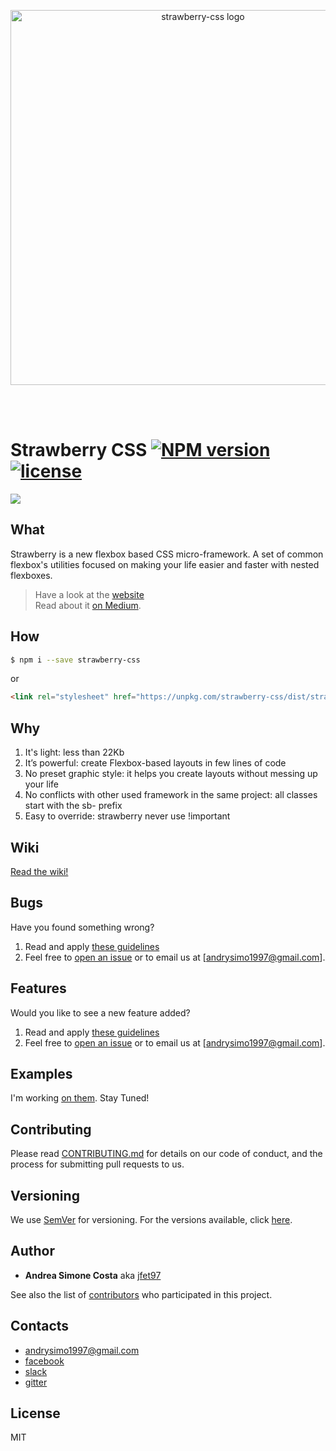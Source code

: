 <p align="center"><img alt="strawberry-css logo" src="img/logo-strawberry.png" width="600px"></p>
<br><br>


# Strawberry CSS [![NPM version](https://img.shields.io/npm/v/strawberry-css.svg)](https://www.npmjs.com/package/strawberry-css) [![license](https://img.shields.io/github/license/mashape/apistatus.svg)](https://github.com/jfet97/strawberry/blob/master/LICENSE)
![](https://img.shields.io/github/stars/jfet97/strawberry.svg?style=social&label=Star)


## What

Strawberry is a new flexbox based CSS micro-framework.
A set of common flexbox's utilities focused on making your life easier and faster with nested flexboxes.

> Have a look at the [website](https://jfet97.github.io/strawberry/)<br>
> Read about it [on Medium](https://medium.com/@andreasimonecosta/strawberry-a-new-flexbox-based-css-micro-framework-42ff9be49468).

## How

```sh
$ npm i --save strawberry-css
```

or

```html
<link rel="stylesheet" href="https://unpkg.com/strawberry-css/dist/strawberry.min.css">

```

## Why

1. It's light: less than 22Kb
2. It’s powerful: create Flexbox-based layouts in few lines of code
3. No preset graphic style: it helps you create layouts without messing up your life
4. No conflicts with other used framework in the same project: all classes start with the sb- prefix
5. Easy to override: strawberry never use !important

## Wiki
[Read the wiki!](https://github.com/jfet97/strawberry/wiki)

## Bugs
Have you found something wrong?
1) Read and apply [these guidelines](https://github.com/jfet97/strawberry/blob/master/.github/ISSUE_TEMPLATE/bug_report.md)
2) Feel free to [open an issue](https://github.com/jfet97/strawberry/issues) or to email us at [andrysimo1997@gmail.com].

## Features
Would you like to see a new feature added?
1) Read and apply [these guidelines](https://github.com/jfet97/strawberry/blob/master/.github/ISSUE_TEMPLATE/feature_request.md)
2) Feel free to [open an issue](https://github.com/jfet97/strawberry/issues) or to email us at [andrysimo1997@gmail.com].

## Examples
I'm working [on them](https://github.com/jfet97/strawberry/wiki/Examples). Stay Tuned!

## Contributing

Please read [CONTRIBUTING.md](https://github.com/jfet97/strawberry/blob/master/CONTRIBUTING.md) for details on our code of conduct, and the process for submitting pull requests to us.

## Versioning

We use [SemVer](http://semver.org/) for versioning. For the versions available, click [here](https://github.com/jfet97/strawberry/releases). 

## Author

* **Andrea Simone Costa** aka [jfet97](https://github.com/jfet97)

See also the list of [contributors](https://github.com/jfet97/strawberry/graphs/contributors) who participated in this project.

## Contacts
* andrysimo1997@gmail.com
* [facebook](https://www.facebook.com/strawberrycss/)
* [slack](https://join.slack.com/t/strawberrycss/shared_invite/enQtMzgwMTIwOTg0ODA1LTExYzM1ZDg4Y2NiZjcyMGNjY2Q1MTBhODQzODFkOTcyYTg5OThjMDRlYjQwNjRjMDgwMjkwNDU0YmYwZmFjZjU)
* [gitter](https://gitter.im/strawberrycss)

## License

MIT
